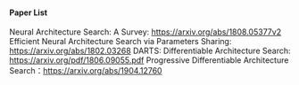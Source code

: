 #### Paper List
Neural Architecture Search: A Survey: https://arxiv.org/abs/1808.05377v2
Efficient Neural Architecture Search via Parameters Sharing: https://arxiv.org/abs/1802.03268
DARTS: Differentiable Architecture Search: https://arxiv.org/pdf/1806.09055.pdf
Progressive Differentiable Architecture Search：https://arxiv.org/abs/1904.12760

